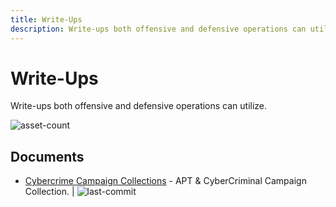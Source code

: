 ```yaml
---
title: Write-Ups
description: Write-ups both offensive and defensive operations can utilize.
---
```


# Write-Ups

Write-ups both offensive and defensive operations can utilize.

![asset-count](https://img.shields.io/badge/Tools%20%26%20Resources%20Available-1-757575?style=for-the-badge)

## Documents

* [Cybercrime Campaign Collections](https://github.com/CyberMonitor/APT_CyberCriminal_Campagin_Collections) - APT & CyberCriminal Campaign Collection. | ![last-commit](https://img.shields.io/github/last-commit/CyberMonitor/APT_CyberCriminal_Campagin_Collections?style=flat) 

